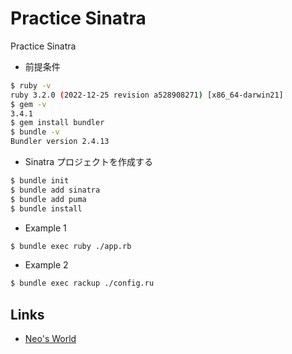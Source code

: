 # Practice Sinatra

Practice Sinatra

- 前提条件

```bash
$ ruby -v
ruby 3.2.0 (2022-12-25 revision a528908271) [x86_64-darwin21]
$ gem -v
3.4.1
$ gem install bundler
$ bundle -v
Bundler version 2.4.13
```

- Sinatra プロジェクトを作成する

```bash
$ bundle init
$ bundle add sinatra
$ bundle add puma
$ bundle install
```

- Example 1

```bash
$ bundle exec ruby ./app.rb
```

- Example 2

```bash
$ bundle exec rackup ./config.ru
```


## Links

- [Neo's World](https://neos21.net/)
